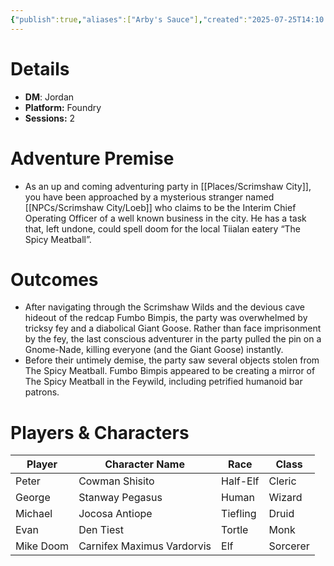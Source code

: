 ```yaml
---
{"publish":true,"aliases":["Arby's Sauce"],"created":"2025-07-25T14:10:28.000-04:00","modified":"2025-10-09T16:56:50.000-04:00","published":"2025-10-09T16:56:50.000-04:00","cssclasses":"","DM":"Jordan","Players":["Peter","George","Michael","Evan","Mike Doom"],"Platform":"Foundry","Sessions":2,"Start Date":"2024-02-20","End Date":"2024-02-27"}
---
```


# Details
- **DM**: Jordan
- **Platform:** Foundry
- **Sessions:** 2

# Adventure Premise
- As an up and coming adventuring party in [[Places/Scrimshaw City]], you have been approached by a mysterious stranger named [[NPCs/Scrimshaw City/Loeb]] who claims to be the Interim Chief Operating Officer of a well known business in the city. He has a task that, left undone, could spell doom for the local Tiialan eatery “The Spicy Meatball”.

# Outcomes
- After navigating through the Scrimshaw Wilds and the devious cave hideout of the redcap Fumbo Bimpis, the party was overwhelmed by tricksy fey and a diabolical Giant Goose. Rather than face imprisonment by the fey, the last conscious adventurer in the party pulled the pin on a Gnome-Nade, killing everyone (and the Giant Goose) instantly.
- Before their untimely demise, the party saw several objects stolen from The Spicy Meatball. Fumbo Bimpis appeared to be creating a mirror of The Spicy Meatball in the Feywild, including petrified humanoid bar patrons.

# Players & Characters
| Player              | Character Name             | Race     | Class    |
| ------------------- | -------------------------- | -------- | -------- |
| Peter | Cowman Shisito             | Half-Elf | Cleric   |
| George | Stanway Pegasus            | Human    | Wizard   |
| Michael | Jocosa Antiope             | Tiefling | Druid    |
| Evan | Den Tiest                  | Tortle   | Monk     |
| Mike Doom | Carnifex Maximus Vardorvis | Elf      | Sorcerer |
